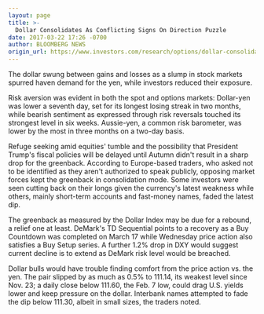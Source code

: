 ```yaml
---
layout: page
title: >-
  Dollar Consolidates As Conflicting Signs On Direction Puzzle
date: 2017-03-22 17:26 -0700
author: BLOOMBERG NEWS
origin_url: https://www.investors.com/research/options/dollar-consolidates-as-conflicting-signs-on-direction-puzzle/
---
```






The dollar swung between gains and losses as a slump in stock markets spurred haven demand for the yen, while investors reduced their exposure.


Risk aversion was evident in both the spot and options markets: Dollar-yen was lower a seventh day, set for its longest losing streak in two months, while bearish sentiment as expressed through risk reversals touched its strongest level in six weeks. Aussie-yen, a common risk barometer, was lower by the most in three months on a two-day basis.


Refuge seeking amid equities' tumble and the possibility that President Trump's fiscal policies will be delayed until Autumn didn't result in a sharp drop for the greenback. According to Europe-based traders, who asked not to be identified as they aren't authorized to speak publicly, opposing market forces kept the greenback in consolidation mode. Some investors were seen cutting back on their longs given the currency's latest weakness while others, mainly short-term accounts and fast-money names, faded the latest dip.


The greenback as measured by the Dollar Index may be due for a rebound, a relief one at least. DeMark's TD Sequential points to a recovery as a Buy Countdown was completed on March 17 while Wednesday price action also satisfies a Buy Setup series. A further 1.2% drop in DXY would suggest current decline is to extend as DeMark risk level would be breached.


Dollar bulls would have trouble finding comfort from the price action vs. the yen. The pair slipped by as much as 0.5% to 111.14, its weakest level since Nov. 23; a daily close below 111.60, the Feb. 7 low, could drag U.S. yields lower and keep pressure on the dollar. Interbank names attempted to fade the dip below 111.30, albeit in small sizes, the traders noted.




